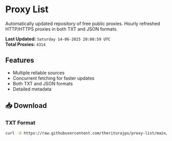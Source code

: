 # Proxy List

Automatically updated repository of free public proxies. Hourly refreshed HTTP/HTTPS proxies in both TXT and JSON formats.

**Last Updated:** `Saturday 14-06-2025 20:08:59 UTC`  
**Total Proxies:** `4314`

## Features
- Multiple reliable sources
- Concurrent fetching for faster updates
- Both TXT and JSON formats
- Detailed metadata

## 📥 Download

### TXT Format
```bash
curl -O https://raw.githubusercontent.com/theriturajps/proxy-list/main/proxies.txt